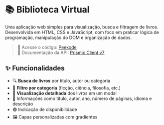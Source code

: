 # 📚 Biblioteca Virtual

Uma aplicação web simples para visualização, busca e filtragem de livros. Desenvolvida em HTML, CSS e JavaScript, com foco em praticar lógica de programação, manipulação do DOM e organização de dados.

> 🔗 Acesse o código: [Peekode](https://peekode.vercel.app/GuiLeoni14)  
> 📘 Documentação da API: [Prismic Client v7](https://prismic.io/docs/technical-reference/prismicio-client/v7)

## ✨ Funcionalidades

- 🔍 **Busca de livros** por título, autor ou categoria
- 🎯 **Filtro por categoria** (ficção, ciência, filosofia, etc.)
- 📘 **Visualização detalhada** dos livros em um modal
- 📅 Informações como título, autor, ano, número de páginas, idioma e descrição
- 🟢 Indicação de disponibilidade
- 🖼️ Capas personalizadas com gradientes